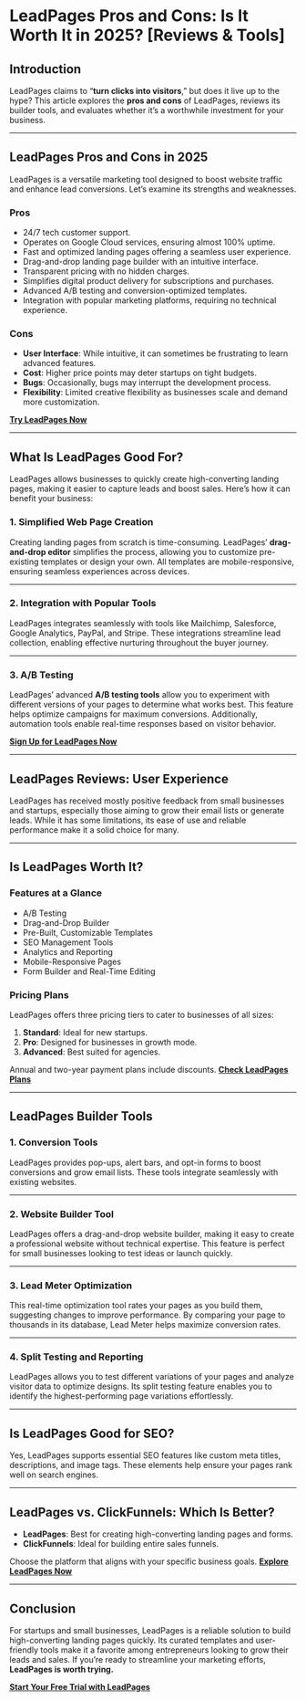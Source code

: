 # LeadPages Pros and Cons: Is It Worth It in 2025? [Reviews & Tools]

## Introduction

LeadPages claims to “**turn clicks into visitors**,” but does it live up to the hype? This article explores the **pros and cons** of LeadPages, reviews its builder tools, and evaluates whether it’s a worthwhile investment for your business.

---

## LeadPages Pros and Cons in 2025

LeadPages is a versatile marketing tool designed to boost website traffic and enhance lead conversions. Let’s examine its strengths and weaknesses.

### Pros
- 24/7 tech customer support.
- Operates on Google Cloud services, ensuring almost 100% uptime.
- Fast and optimized landing pages offering a seamless user experience.
- Drag-and-drop landing page builder with an intuitive interface.
- Transparent pricing with no hidden charges.
- Simplifies digital product delivery for subscriptions and purchases.
- Advanced A/B testing and conversion-optimized templates.
- Integration with popular marketing platforms, requiring no technical experience.

### Cons
- **User Interface**: While intuitive, it can sometimes be frustrating to learn advanced features.
- **Cost**: Higher price points may deter startups on tight budgets.
- **Bugs**: Occasionally, bugs may interrupt the development process.
- **Flexibility**: Limited creative flexibility as businesses scale and demand more customization.

[**Try LeadPages Now**](https://bit.ly/LEadPages)

---

## What Is LeadPages Good For?

LeadPages allows businesses to quickly create high-converting landing pages, making it easier to capture leads and boost sales. Here’s how it can benefit your business:

### 1. **Simplified Web Page Creation**
Creating landing pages from scratch is time-consuming. LeadPages’ **drag-and-drop editor** simplifies the process, allowing you to customize pre-existing templates or design your own. All templates are mobile-responsive, ensuring seamless experiences across devices.

---

### 2. **Integration with Popular Tools**
LeadPages integrates seamlessly with tools like Mailchimp, Salesforce, Google Analytics, PayPal, and Stripe. These integrations streamline lead collection, enabling effective nurturing throughout the buyer journey.

---

### 3. **A/B Testing**
LeadPages’ advanced **A/B testing tools** allow you to experiment with different versions of your pages to determine what works best. This feature helps optimize campaigns for maximum conversions. Additionally, automation tools enable real-time responses based on visitor behavior.

[**Sign Up for LeadPages Now**](https://bit.ly/LEadPages)

---

## LeadPages Reviews: User Experience

LeadPages has received mostly positive feedback from small businesses and startups, especially those aiming to grow their email lists or generate leads. While it has some limitations, its ease of use and reliable performance make it a solid choice for many.

---

## Is LeadPages Worth It?

### Features at a Glance
- A/B Testing
- Drag-and-Drop Builder
- Pre-Built, Customizable Templates
- SEO Management Tools
- Analytics and Reporting
- Mobile-Responsive Pages
- Form Builder and Real-Time Editing

### Pricing Plans
LeadPages offers three pricing tiers to cater to businesses of all sizes:
1. **Standard**: Ideal for new startups.
2. **Pro**: Designed for businesses in growth mode.
3. **Advanced**: Best suited for agencies.

Annual and two-year payment plans include discounts. [**Check LeadPages Plans**](https://bit.ly/LEadPages)

---

## LeadPages Builder Tools

### 1. **Conversion Tools**
LeadPages provides pop-ups, alert bars, and opt-in forms to boost conversions and grow email lists. These tools integrate seamlessly with existing websites.

---

### 2. **Website Builder Tool**
LeadPages offers a drag-and-drop website builder, making it easy to create a professional website without technical expertise. This feature is perfect for small businesses looking to test ideas or launch quickly.

---

### 3. **Lead Meter Optimization**
This real-time optimization tool rates your pages as you build them, suggesting changes to improve performance. By comparing your page to thousands in its database, Lead Meter helps maximize conversion rates.

---

### 4. **Split Testing and Reporting**
LeadPages allows you to test different variations of your pages and analyze visitor data to optimize designs. Its split testing feature enables you to identify the highest-performing page variations effortlessly.

---

## Is LeadPages Good for SEO?

Yes, LeadPages supports essential SEO features like custom meta titles, descriptions, and image tags. These elements help ensure your pages rank well on search engines.

---

## LeadPages vs. ClickFunnels: Which Is Better?

- **LeadPages**: Best for creating high-converting landing pages and forms.
- **ClickFunnels**: Ideal for building entire sales funnels.

Choose the platform that aligns with your specific business goals. [**Explore LeadPages Now**](https://bit.ly/LEadPages)

---

## Conclusion

For startups and small businesses, LeadPages is a reliable solution to build high-converting landing pages quickly. Its curated templates and user-friendly tools make it a favorite among entrepreneurs looking to grow their leads and sales. If you’re ready to streamline your marketing efforts, **LeadPages is worth trying.**

[**Start Your Free Trial with LeadPages**](https://bit.ly/LEadPages)
